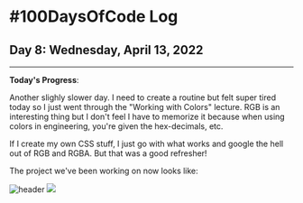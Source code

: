 # #100DaysOfCode Log

## Day 8: Wednesday, April 13, 2022

<hr>

**Today's Progress**:

Another slighly slower day. I need to create a routine but felt super tired today so I just went through the "Working with Colors" lecture. RGB is an interesting thing but I don't feel I have to memorize it because when using colors in engineering, you're given the hex-decimals, etc.

If I create my own CSS stuff, I just go with what works and google the hell out of RGB and RGBA. But that was a good refresher!

The project we've been working on now looks like:

![header](https://i.imgur.com/1D0k4yl.png)
![](https://i.imgur.com/zSkhjB3.png)
